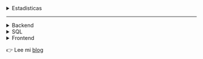 



<details>
  <summary>Estadisticas</summary>

  [![README Card](https://github-readme-stats.vercel.app/api?username=parziva-1&show_icons=true&hide=["stars"])](#)
</details>

---


</pre>

<details>
<summary>Backend</summary>

* JavaScript (Node.js)
* Python (FastAPI)

</details>

<details>
<summary>SQL</summary>

* MySQL

</details>

<details>
<summary>Frontend</summary>

* JavaScript vanilla
* HTML
* CSS
</details>

👉 Lee mi [blog](https://dev-test.ga/)
